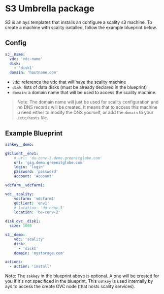 # S3 Umbrella package
S3 is an ays templates that installs an configure a scality s3 machine. 
To create a machine with scality isntalled, follow the example blueprint below.

## Config
```yaml
s3__name:
  vdc: 'vdc-name'
  disk:
    - 'disk1'
  domain: 'hostname.com'
```

- `vdc`: reference the vdc that will have the scality machine
- `disk`: lists of data disks (must be already declared in the blueprint)
- `domain`: a domain name that will be used to access the scality machine.

> Note: The domain name will just be used for scality configuration and no DNS records will be created. It means that
to access this machine u need either to modify the DNS yourself, or add the `domain` to your `/etc/hosts` file.

## Example Blueprint
```yaml
sshkey__demo:

g8client__env1:
    # url: 'du-conv-3.demo.greenitglobe.com'
    url: 'gig.demo.greenitglobe.com'
    login: 'login'
    password: 'password'
    account: 'Acoount'

vdcfarm__vdcfarm1:

vdc__scality:
    vdcfarm: 'vdcfarm1'
    g8client: 'env1'
    # location: 'du-conv-3'
    location: 'be-conv-2'

disk.ovc__disk1:
  size: 1000

s3__demo:
    vdc: 'scality'
    disk:
      - 'disk1'
    domain: 'mystorage.com'

actions:
  - action: 'install'
```

Note: The `sskkey` in the blueprint above is optional. A one will be created for you if it's not specificed in the blueprint.
This `sshkey` is used internally by ays to access the create OVC node (that hosts scality services).
